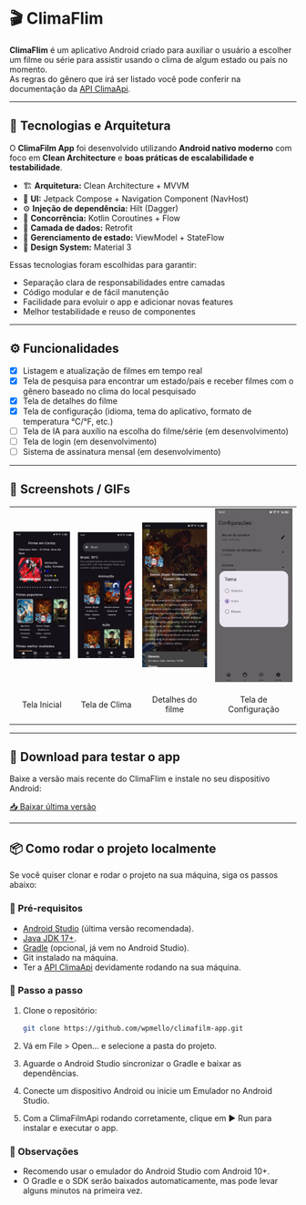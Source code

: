# 🎬 ClimaFlim  

**ClimaFlim** é um aplicativo Android criado para auxiliar o usuário a escolher um filme ou série para assistir usando o clima de algum estado ou país no momento.  
As regras do gênero que irá ser listado você pode conferir na documentação da [API ClimaApi](https://github.com/wpmello/climafilm-api).  

---

## 🧰 Tecnologias e Arquitetura

O **ClimaFilm App** foi desenvolvido utilizando **Android nativo moderno** com foco em **Clean Architecture** e **boas práticas de escalabilidade e testabilidade**.

- 🏗 **Arquitetura:** Clean Architecture + MVVM  
- 🧩 **UI:** Jetpack Compose + Navigation Component (NavHost)  
- ⚙️ **Injeção de dependência:** Hilt (Dagger)  
- 🔄 **Concorrência:** Kotlin Coroutines + Flow  
- 💾 **Camada de dados:** Retrofit
- 🧠 **Gerenciamento de estado:** ViewModel + StateFlow  
- 🎨 **Design System:** Material 3  

Essas tecnologias foram escolhidas para garantir:
- Separação clara de responsabilidades entre camadas  
- Código modular e de fácil manutenção  
- Facilidade para evoluir o app e adicionar novas features  
- Melhor testabilidade e reuso de componentes  


---

## ⚙️ Funcionalidades  

- [x] Listagem e atualização de filmes em tempo real  
- [x] Tela de pesquisa para encontrar um estado/país e receber filmes com o gênero baseado no clima do local pesquisado  
- [x] Tela de detalhes do filme  
- [x] Tela de configuração (idioma, tema do aplicativo, formato de temperatura °C/°F, etc.)  
- [ ] Tela de IA para auxílio na escolha do filme/série (em desenvolvimento)  
- [ ] Tela de login (em desenvolvimento)  
- [ ] Sistema de assinatura mensal (em desenvolvimento)  

---

## 📸 Screenshots / GIFs  

<table>
  <tr>
    <td><img src="tela-inicial.jpeg" width="250"/></td>
    <td><img src="tela-clima.jpeg" width="250"/></td>
    <td><img src="detalhe-filme.jpeg" width="250"/></td>
    <td><img src="tela-configuração.jpeg" width="250"/></td>
  </tr>
  <tr>
    <td><p align="center">Tela Inicial</p></td>
    <td><p align="center">Tela de Clima</p></td>
    <td><p align="center">Detalhes do filme</p></td>
    <td><p align="center">Tela de Configuração</p></td>
  </tr>
</table>

---

## 📲 Download para testar o app
Baixe a versão mais recente do ClimaFlim e instale no seu dispositivo Android:

[📥 Baixar última versão](https://github.com/wpmello/climafilm-app/releases/tag/v1.0.0)

---

## 📦 Como rodar o projeto localmente

Se você quiser clonar e rodar o projeto na sua máquina, siga os passos abaixo:

### 🔹 Pré-requisitos
- [Android Studio](https://developer.android.com/studio) (última versão recomendada).
- [Java JDK 17+](https://adoptium.net/).
- [Gradle](https://gradle.org/install/) (opcional, já vem no Android Studio).
- Git instalado na máquina.
- Ter a [API ClimaApi](https://github.com/wpmello/climafilm-api) devidamente rodando na sua máquina.

### 🔹 Passo a passo

1. Clone o repositório:
   ```bash
   git clone https://github.com/wpmello/climafilm-app.git
   
2. Vá em File > Open... e selecione a pasta do projeto.

3. Aguarde o Android Studio sincronizar o Gradle e baixar as dependências.

4. Conecte um dispositivo Android ou inicie um Emulador no Android Studio.

5. Com a ClimaFilmApi rodando corretamente, clique em ▶️ Run para instalar e executar o app.

### 🔹 Observações

- Recomendo usar o emulador do Android Studio com Android 10+.
- O Gradle e o SDK serão baixados automaticamente, mas pode levar alguns minutos na primeira vez.
